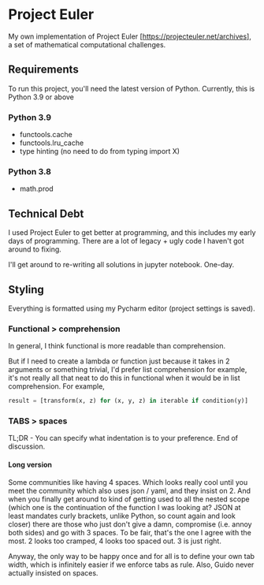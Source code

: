 # Project Euler

My own implementation of Project Euler [https://projecteuler.net/archives], a set of mathematical computational
challenges.

## Requirements

To run this project, you'll need the latest version of Python. Currently, this is Python 3.9 or above

### Python 3.9

* functools.cache
* functools.lru_cache
* type hinting (no need to do from typing import X)

### Python 3.8

* math.prod

## Technical Debt

I used Project Euler to get better at programming, and this includes my early days of programming.
There are a lot of legacy + ugly code I haven't got around to fixing.

I'll get around to re-writing all solutions in jupyter notebook. One-day.

## Styling

Everything is formatted using my Pycharm editor (project settings is saved).

### Functional > comprehension

In general, I think functional is more readable than comprehension.

But if I need to create a lambda or function just because it takes in 2 arguments or something trivial,
I'd prefer list comprehension for example, it's not really all that neat to do this in functional
when it would be in list comprehension. For example,

```python
result = [transform(x, z) for (x, y, z) in iterable if condition(y)]
```

### TABS > spaces

TL;DR - You can specify what indentation is to your preference. End of discussion.

#### Long version

Some communities like having 4 spaces. Which looks really cool until you meet the community which also uses json / yaml,
and they insist on 2. And when you finally get around to kind of getting used to all the nested scope (which one is
the continuation of the function I was looking at? JSON at least mandates curly brackets, unlike Python, so count again 
and look closer) there are those who just don't give a damn, compromise (i.e. annoy both sides) and go with 3 spaces.
To be fair, that's the one I agree with the most. 2 looks too cramped, 4 looks too spaced out. 3 is just right.

Anyway, the only way to be happy once and for all is to define your own tab width, which is infinitely easier if we 
enforce tabs as rule. Also, Guido never actually insisted on spaces. 
